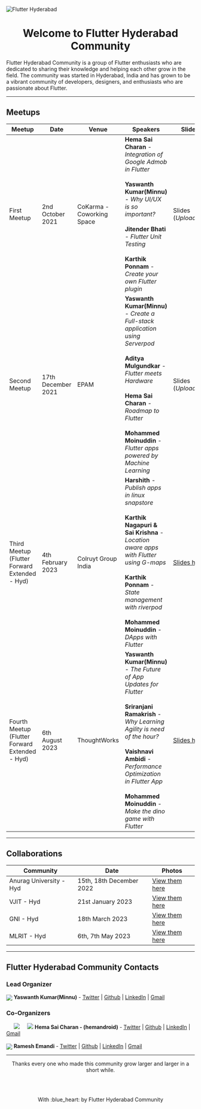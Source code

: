 ![Flutter Hyderabad](https://user-images.githubusercontent.com/35523357/220132728-31fc036f-09f8-4c18-a12a-4d176021757c.png)

<h1 align="center"> Welcome to Flutter Hyderabad Community </h1>

Flutter Hyderabad Community is a group of Flutter enthusiasts who are dedicated to sharing their knowledge and helping each other grow in the field. The community was started in Hyderabad, India and has grown to be a vibrant community of developers, designers, and enthusiasts who are passionate about Flutter.

---

<!-- All meetups conducted -->

## Meetups

| Meetup | Date | Venue | Speakers | Slides | Photos |
| ------ | ---- | ----- | -------- | ------ | ------ |
| First Meetup | 2nd October 2021 | CoKarma - Coworking Space | **Hema Sai Charan** - _Integration of Google Admob in Flutter_<br><br>**Yaswanth Kumar(Minnu)** - _Why UI/UX is so important?_<br><br>**Jitender Bhati** - _Flutter Unit Testing_<br><br>**Karthik Ponnam** - _Create your own Flutter plugin_ | Slides (_Uploading_) | _Uploading..._ |
| Second Meetup | 17th December 2021 | EPAM | **Yaswanth Kumar(Minnu)** - _Create a Full-stack application using Serverpod_<br><br>**Aditya Mulgundkar** - _Flutter meets Hardware_<br><br>**Hema Sai Charan** - _Roadmap to Flutter_<br><br>**Mohammed Moinuddin** - _Flutter apps powered by Machine Learning_ | Slides (_Uploading_) | _Uploading..._ |
| Third Meetup (Flutter Forward Extended - Hyd) | 4th February 2023 | Colruyt Group India | **Harshith** - _Publish apps in linux snapstore_<br><br>**Karthik Nagapuri & Sai Krishna** - _Location aware apps with Flutter using G-maps_<br><br>**Karthik Ponnam** - _State management with riverpod_<br><br>**Mohammed Moinuddin** - _DApps with Flutter_ | [Slides here](https://drive.google.com/drive/folders/1dSHVluH3z-Z1HH80G3IF6FCUanSImkDL?usp=share_link) | [Check out here](https://drive.google.com/drive/folders/15hyhczQ31Hb5gK-5zyrDVF7eQEDKXJ1Z?usp=share_link) |
| Fourth Meetup (Flutter Forward Extended - Hyd) | 6th August 2023 | ThoughtWorks | **Yaswanth Kumar(Minnu)** - _The Future of App Updates for Flutter_<br><br>**Sriranjani Ramakrish** - _Why Learning Agility is need of the hour?_<br><br>**Vaishnavi Ambidi** - _Performance Optimization in Flutter App_<br><br>**Mohammed Moinuddin** - _Make the dino game with Flutter_ | [Slides here](https://drive.google.com/drive/folders/1AMwuJJnsNeyNStl6YMhb23eKysE9FTRp?usp=sharing) | [Check out here](https://drive.google.com/drive/folders/1XzE2DWbk3iF_d_HEWUqeuO8IOOGQV1T_?usp=sharing) |

---

<!-- Collaborations -->

## Collaborations

| Community | Date | Photos |
| --------- | ---- | -------- |
| Anurag University - Hyd | 15th, 18th December 2022 | [View them here](https://drive.google.com/drive/folders/1bPYpu0kvFvU0_0W7PjXORsYOinwfPPjR?usp=sharing) |
| VJIT - Hyd | 21st January 2023 | [View them here](https://drive.google.com/drive/folders/1BrFNmS62Htt3ac59QdL8myIIBWf7JZQG?usp=sharing) |
| GNI - Hyd | 18th March 2023 | [View them here](https://drive.google.com/drive/folders/1Ak7-drhE-kDZ10Oyq67HOlQJNspAbDmg?usp=sharing) |
| MLRIT - Hyd | 6th, 7th May 2023 | [View them here](https://drive.google.com/drive/folders/16dcllC9QjbLU62mnkCG5H0A9CApQxm3i?usp=sharing) |

---

<!-- Flutter Hyderabad Community contacts -->

## Flutter Hyderabad Community Contacts

### Lead Organizer
<tr>
    <td><img align="center" src="https://images.weserv.nl/?url=avatars.githubusercontent.com/u/35523357?v=4&h=50&w=50&fit=cover&mask=circle&maxage=7d"></td>
    <td>
        <b>Yaswanth Kumar(Minnu)</b> - <a href="https://twitter.com/minnu1031">Twitter</a> | <a href="https://github.com/yahu1031">Github</a> | <a href="https://linkedin.com/in/minnu-1031">LinkedIn</a> | <a href="mailto:hi2minnu@gmail.com">Gmail</a>
    </td>
</tr>

<br>

### Co-Organizers

<tr>
    <td><img align="left" src="https://images.weserv.nl/?url=avatars.githubusercontent.com/u/12004982?v=4&h=50&w=50&fit=cover&mask=circle&maxage=7d" hspace="20"></td>
    <td><img src="https://images.weserv.nl/?url=user-images.githubusercontent.com/114855672/220170880-5574c9f8-895b-4c82-a157-02f5772fdf05.png&h=70&fit=cover&a=attention"></td>
    <td>
        <b>Hema Sai Charan - (hemandroid)</b> - <a href="https://twitter.com/hemandroid">Twitter</a> | <a href="https://github.com/hemandroid">Github</a> | <a href="https://linkedin.com/in/hemandroid">LinkedIn</a> | <a href="mailto:hscharan2010@gmail.com">Gmail</a>
    </td>
</tr>

<br>
<br>

<tr>
    <td><img align="center" src="https://images.weserv.nl/?url=avatars.githubusercontent.com/u/1458075?v=4&h=50&w=50&fit=cover&mask=circle&maxage=7d"></td>
    <td>
        <b>Ramesh Emandi</b> - <a href="https://twitter.com/_ramesh_emandi_">Twitter</a> | <a href="https://github.com/ramesh-emandi">Github</a> | <a href="https://linkedin.com/in/rameshemandi">LinkedIn</a> | <a href="mailto:eramesh6@gmail.com">Gmail</a>
    </td>
</tr>

---

<p align="center">Thanks every one who made this community grow larger and larger in a short while.</p>
<br>
<br>
<p align="center">With :blue_heart: by Flutter Hyderabad Community</p>
